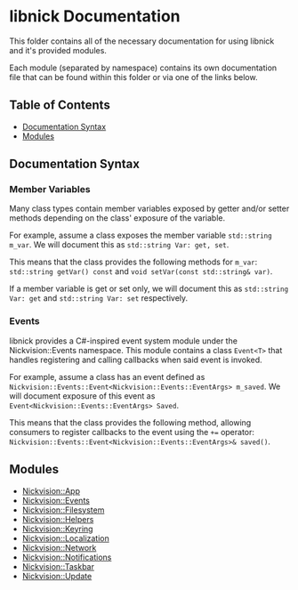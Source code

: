 # libnick Documentation

This folder contains all of the necessary documentation for using libnick and it's provided modules.

Each module (separated by namespace) contains its own documentation file that can be found within this folder or via one of the links below.

## Table of Contents
- [Documentation Syntax](#documentationsyntax)
- [Modules](#modules)

## Documentation Syntax

### Member Variables
Many class types contain member variables exposed by getter and/or setter methods depending on the class' exposure of the variable. 

For example, assume a class exposes the member variable `std::string m_var`. We will document this as `std::string Var: get, set`. 

This means that the class provides the following methods for `m_var`: `std::string getVar() const` and `void setVar(const std::string& var)`.

If a member variable is get or set only, we will document this as `std::string Var: get` and `std::string Var: set` respectively. 

### Events
libnick provides a C#-inspired event system module under the Nickvision::Events namespace. This module contains a class `Event<T>` that handles registering and calling callbacks when said event is invoked.

For example, assume a class has an event defined as `Nickvision::Events::Event<Nickvision::Events::EventArgs> m_saved`. We will document exposure of this event as `Event<Nickvision::Events::EventArgs> Saved`.

This means that the class provides the following method, allowing consumers to register callbacks to the event using the `+=` operator: `Nickvision::Events::Event<Nickvision::Events::EventArgs>& saved()`.

## Modules
- [Nickvision::App](app.md)
- [Nickvision::Events](events.md)
- [Nickvision::Filesystem](filesystem.md)
- [Nickvision::Helpers](helpers.md)
- [Nickvision::Keyring](keyring.md)
- [Nickvision::Localization](localization.md)
- [Nickvision::Network](network.md)
- [Nickvision::Notifications](notifications.md)
- [Nickvision::Taskbar](taskbar.md)
- [Nickvision::Update](update.md)